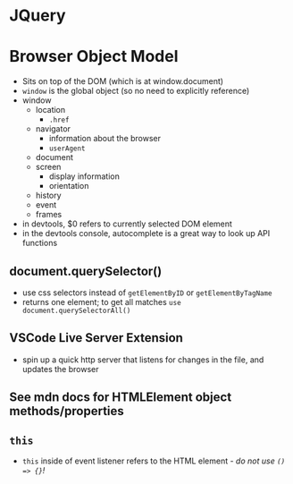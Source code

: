 # JQuery
# Browser Object Model
* Sits on top of the DOM (which is at window.document)
* ```window``` is the global object (so no need to explicitly reference)
* window
  * location
    * ```.href```
  * navigator
    * information about the browser
    * ```userAgent```
  * document 
  * screen
    * display information
    * orientation
  * history
  * event
  * frames
* in devtools, $0 refers to currently selected DOM element
* in the devtools console, autocomplete is a great way to look up API functions
## document.querySelector()
* use css selectors instead of ```getElementByID``` or ```getElementByTagName```
* returns one element; to get all matches ```use document.querySelectorAll()```

## VSCode Live Server Extension
* spin up a quick http server that listens for changes in the file, and updates the browser

## See mdn docs for HTMLElement object methods/properties

## ```this```
* ```this``` inside of event listener refers to the HTML element - _do not use ```() => {}```!_

